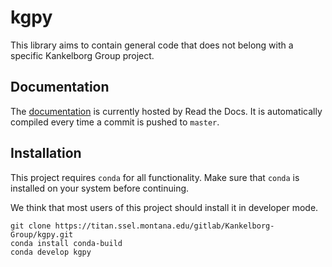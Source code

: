 # kgpy

This library aims to contain general code that does not belong with a specific Kankelborg Group project.

## Documentation

The [documentation](https://kgpy.readthedocs.io/) is currently hosted by Read the Docs.
It is automatically compiled every time a commit is pushed to `master`.

## Installation

This project requires `conda` for all functionality.
Make sure that `conda` is installed on your system before continuing.

We think that most users of this project should install it in developer mode.

```shell script
git clone https://titan.ssel.montana.edu/gitlab/Kankelborg-Group/kgpy.git
conda install conda-build
conda develop kgpy
```
